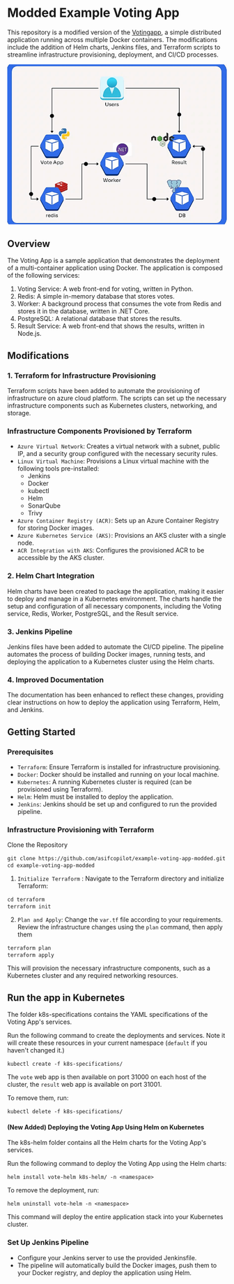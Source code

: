# Modded Example Voting App
This repository is a modified version of the [Votingapp](https://github.com/dockersamples/example-voting-app), a simple distributed application running across multiple Docker containers. The modifications include the addition of Helm charts, Jenkins files, and Terraform scripts to streamline infrastructure provisioning, deployment, and CI/CD processes.

![Architecture diagram](voting-app-img.gif)
## Overview

The Voting App is a sample application that demonstrates the deployment of a multi-container application using Docker. The application is composed of the following services:

1. Voting Service: A web front-end for voting, written in Python.
2. Redis: A simple in-memory database that stores votes.
3. Worker: A background process that consumes the vote from Redis and stores it in the database, written in .NET Core.
4. PostgreSQL: A relational database that stores the results.
5. Result Service: A web front-end that shows the results, written in Node.js.

## Modifications
### 1. Terraform for Infrastructure Provisioning

Terraform scripts have been added to automate the provisioning of infrastructure on azure cloud platform. The scripts can set up the necessary infrastructure components such as Kubernetes clusters, networking, and storage.

### Infrastructure Components Provisioned by Terraform
- `Azure Virtual Network`: Creates a virtual network with a subnet, public IP, and a security group configured with the necessary security rules.
- `Linux Virtual Machine`: Provisions a Linux virtual machine with the following tools pre-installed:
    - Jenkins
    - Docker
    - kubectl
    - Helm
    - SonarQube
    - Trivy
- `Azure Container Registry (ACR)`: Sets up an Azure Container Registry for storing Docker images.
- `Azure Kubernetes Service (AKS)`: Provisions an AKS cluster with a single node.
- `ACR Integration with AKS`: Configures the provisioned ACR to be accessible by the AKS cluster.



### 2. Helm Chart Integration
Helm charts have been created to package the application, making it easier to deploy and manage in a Kubernetes environment. The charts handle the setup and configuration of all necessary components, including the Voting service, Redis, Worker, PostgreSQL, and the Result service.

### 3. Jenkins Pipeline
Jenkins files have been added to automate the CI/CD pipeline. The pipeline automates the process of building Docker images, running tests, and deploying the application to a Kubernetes cluster using the Helm charts.

### 4. Improved Documentation
The documentation has been enhanced to reflect these changes, providing clear instructions on how to deploy the application using Terraform, Helm, and Jenkins.

## Getting Started
### Prerequisites
- `Terraform`: Ensure Terraform is installed for infrastructure provisioning.
- `Docker`: Docker should be installed and running on your local machine.
- `Kubernetes`: A running Kubernetes cluster is required (can be provisioned using Terraform).
- `Helm`: Helm must be installed to deploy the application.
- `Jenkins`: Jenkins should be set up and configured to run the provided pipeline.


### Infrastructure Provisioning with Terraform

 Clone the Repository
 ```shell
 git clone https://github.com/asifcopilot/example-voting-app-modded.git
cd example-voting-app-modded
```

1. `Initialize Terraform` :  Navigate to the Terraform directory and initialize Terraform:

```shell
cd terraform
terraform init
```
2. `Plan and Apply`: Change the `var.tf` file according to your requirements. Review the infrastructure changes using the `plan` command, then apply them

```shell
terraform plan
terraform apply
```
This will provision the necessary infrastructure components, such as a Kubernetes cluster and any required networking resources.


## Run the app in Kubernetes

The folder k8s-specifications contains the YAML specifications of the Voting App's services.

Run the following command to create the deployments and services. Note it will create these resources in your current namespace (`default` if you haven't changed it.)

```shell
kubectl create -f k8s-specifications/
```

The `vote` web app is then available on port 31000 on each host of the cluster, the `result` web app is available on port 31001.

To remove them, run:

```shell
kubectl delete -f k8s-specifications/
```
#### (New Added) Deploying the Voting App Using Helm on Kubernetes

The k8s-helm folder contains all the Helm charts for the Voting App's services.

Run the following command to deploy the Voting App using the Helm charts:
```shell
helm install vote-helm k8s-helm/ -n <namespace>
```
To remove the deployment, run:

```shell
helm uninstall vote-helm -n <namespace>
```
This command will deploy the entire application stack into your Kubernetes cluster.


### Set Up Jenkins Pipeline
- Configure your Jenkins server to use the provided Jenkinsfile.
- The pipeline will automatically build the Docker images, push them to your Docker registry, and deploy the application using Helm.


